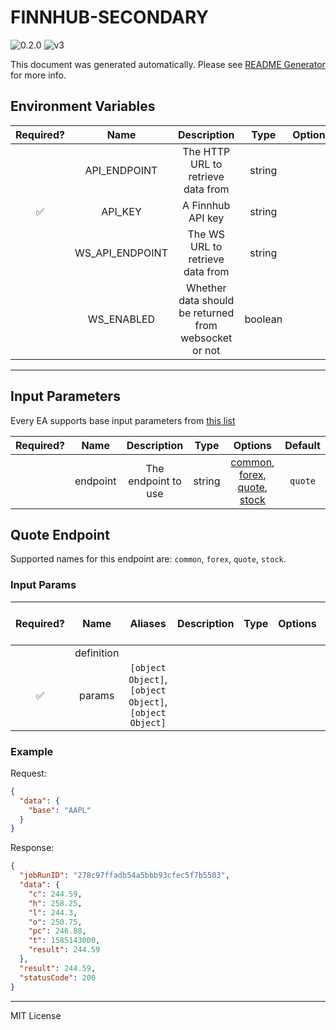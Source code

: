 # FINNHUB-SECONDARY

![0.2.0](https://img.shields.io/github/package-json/v/smartcontractkit/external-adapters-js?filename=packages/sources/finnhub-secondary/package.json) ![v3](https://img.shields.io/badge/framework%20version-v3-blueviolet)

This document was generated automatically. Please see [README Generator](../../scripts#readme-generator) for more info.

## Environment Variables

| Required? |      Name       |                      Description                      |  Type   | Options |           Default           |
| :-------: | :-------------: | :---------------------------------------------------: | :-----: | :-----: | :-------------------------: |
|           |  API_ENDPOINT   |          The HTTP URL to retrieve data from           | string  |         | `https://finnhub.io/api/v1` |
|    ✅     |     API_KEY     |                   A Finnhub API key                   | string  |         |                             |
|           | WS_API_ENDPOINT |           The WS URL to retrieve data from            | string  |         |    `wss://ws.finnhub.io`    |
|           |   WS_ENABLED    | Whether data should be returned from websocket or not | boolean |         |           `false`           |

---

## Input Parameters

Every EA supports base input parameters from [this list](https://github.com/smartcontractkit/ea-framework-js/blob/main/src/config/index.ts)

| Required? |   Name   |     Description     |  Type  |                                                 Options                                                 | Default |
| :-------: | :------: | :-----------------: | :----: | :-----------------------------------------------------------------------------------------------------: | :-----: |
|           | endpoint | The endpoint to use | string | [common](#quote-endpoint), [forex](#quote-endpoint), [quote](#quote-endpoint), [stock](#quote-endpoint) | `quote` |

## Quote Endpoint

Supported names for this endpoint are: `common`, `forex`, `quote`, `stock`.

### Input Params

| Required? |    Name    |                         Aliases                         | Description | Type | Options | Default | Depends On | Not Valid With |
| :-------: | :--------: | :-----------------------------------------------------: | :---------: | :--: | :-----: | :-----: | :--------: | :------------: |
|           | definition |                                                         |             |      |         |         |            |                |
|    ✅     |   params   | `[object Object]`, `[object Object]`, `[object Object]` |             |      |         |         |            |                |

### Example

Request:

```json
{
  "data": {
    "base": "AAPL"
  }
}
```

Response:

```json
{
  "jobRunID": "278c97ffadb54a5bbb93cfec5f7b5503",
  "data": {
    "c": 244.59,
    "h": 258.25,
    "l": 244.3,
    "o": 250.75,
    "pc": 246.88,
    "t": 1585143000,
    "result": 244.59
  },
  "result": 244.59,
  "statusCode": 200
}
```

---

MIT License
